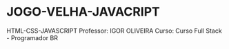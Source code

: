 # JOGO-VELHA-JAVACRIPT

HTML-CSS-JAVASCRIPT
Professor: IGOR OLIVEIRA
Curso: Curso Full Stack - Programador BR
